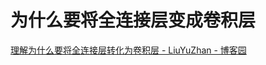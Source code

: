# 为什么要将全连接层变成卷积层

[理解为什么要将全连接层转化为卷积层 - LiuYuZhan - 博客园](https://www.cnblogs.com/liuzhan709/p/9356960.html)